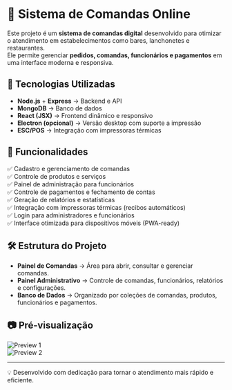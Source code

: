 # 📝 Sistema de Comandas Online

Este projeto é um **sistema de comandas digital** desenvolvido para otimizar o atendimento em estabelecimentos como bares, lanchonetes e restaurantes.  
Ele permite gerenciar **pedidos, comandas, funcionários e pagamentos** em uma interface moderna e responsiva.

## 🚀 Tecnologias Utilizadas
- **Node.js** + **Express** → Backend e API  
- **MongoDB** → Banco de dados  
- **React (JSX)** → Frontend dinâmico e responsivo  
- **Electron (opcional)** → Versão desktop com suporte a impressão  
- **ESC/POS** → Integração com impressoras térmicas  

## 📌 Funcionalidades
✅ Cadastro e gerenciamento de comandas  
✅ Controle de produtos e serviços  
✅ Painel de administração para funcionários  
✅ Controle de pagamentos e fechamento de contas  
✅ Geração de relatórios e estatísticas  
✅ Integração com impressoras térmicas (recibos automáticos)  
✅ Login para administradores e funcionários  
✅ Interface otimizada para dispositivos móveis (PWA-ready)  

## 🛠 Estrutura do Projeto
- **Painel de Comandas** → Área para abrir, consultar e gerenciar comandas.  
- **Painel Administrativo** → Controle de comandas, funcionários, relatórios e configurações.  
- **Banco de Dados** → Organizado por coleções de comandas, produtos, funcionários e pagamentos.  

## 📷 Pré-visualização

![Preview 1](https://i.ibb.co/2YChbk2j/Screenshot-96.png)  
![Preview 2](https://i.ibb.co/6cJzHd64/Screenshot-95.png)


---

💡 Desenvolvido com dedicação para tornar o atendimento mais rápido e eficiente.

